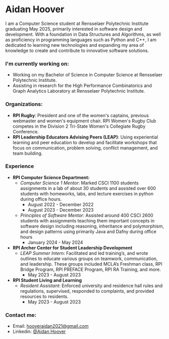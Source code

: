 # Aidan Hoover
I am a Computer Science student at Rensselaer Polytechnic Institute graduating May 2025, primarily interested in software design and development. With a foundation in Data Structures and Algorithms, as well as proficiency in programming languages such as Python and C++, I am dedicated to learning new technologies and expanding my area of knowledge to create and contribute to innovative software solutions. 

### I'm currently working on:
- Working on my Bachelor of Science in Computer Science at Rensselaer Polytechnic Institute.
- Assisting in research for the High Performance Combinatorics and Graph Analytics Laboratory at Rensselaer Polytechnic Institute.

### Organizations:
- **RPI Rugby**: President and one of the women's captains, previous webmaster and women's equipment chair. RPI Women's Rugby Club competes in the Division 2 Tri-State Women's Collegiate Rugby Conference.
- **RPI Leadership Educators Advising Peers (LEAP)**: Using experiential learning and peer education to develop and facilitate workshops that focus on communication, problem solving, conflict management, and team building.

### Experience
- **RPI Computer Science Department:**
  - *Computer Science 1 Mentor*: Marked CSCI 1100 students assignments in a lab of about 30 students and assisted over 600 students with homeworks, labs, and lecture
exercises in python during office hours.
    - August 2022 - December 2022
    - August 2023 - December 2023
  - *Principles of Software Mentor*: Assisted around 400 CSCI 2600 students with assignments teaching them important concepts in software design including reasoning, inheritance and polymorphism, and design patterns using primarily Java and Dafny during office hours
    - January 2024 - May 2024
- **RPI Archer Center for Student Leadership Development**
  - *LEAP Summer Intern*: Facilitated and led training’s, and wrote outlines to educate various groups on teamwork, communication, and leadership. These groups included MCLA’s Freshman class, RPI Bridge Program, RPI PREFACE Program, RPI RA Training, and more.
    - May 2023 - August 2023
- **RPI Student Living and Learning**
  - *Resident Assistant*: Enforced university and residence hall rules and regulations, supervised, responded to complaints, and provided resources to residents.
    - May 2023 - August 2023

### Contact me:
- Email: hooveraidan2021@gmail.com
- Linkedin: [@Aidan Hoover](https://www.linkedin.com/in/aidan-hoover/)
